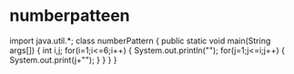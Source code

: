 # numberpatteen
import java.util.*;
class numberPattern
{
    public static void main(String args[])
    {
        int i,j;
        for(i=1;i<=6;i++)
        {
            System.out.println("");
            for(j=1;j<=i;j++)
            {
                System.out.print(j+"");
            }
        }
    }
}
